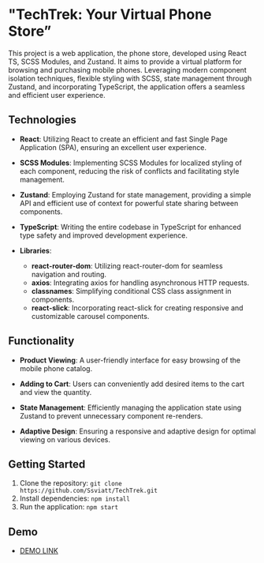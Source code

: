# "TechTrek: Your Virtual Phone Store”

This project is a web application, the phone store, developed using React TS, SCSS Modules, and Zustand. It aims to provide a virtual platform for browsing and purchasing mobile phones. Leveraging modern component isolation techniques, flexible styling with SCSS, state management through Zustand, and incorporating TypeScript, the application offers a seamless and efficient user experience.

## Technologies

- **React**: Utilizing React to create an efficient and fast Single Page Application (SPA), ensuring an excellent user experience.

- **SCSS Modules**: Implementing SCSS Modules for localized styling of each component, reducing the risk of conflicts and facilitating style management.

- **Zustand**: Employing Zustand for state management, providing a simple API and efficient use of context for powerful state sharing between components.

- **TypeScript**: Writing the entire codebase in TypeScript for enhanced type safety and improved development experience.

- **Libraries**:
  - **react-router-dom**: Utilizing react-router-dom for seamless navigation and routing.
  - **axios**: Integrating axios for handling asynchronous HTTP requests.
  - **classnames**: Simplifying conditional CSS class assignment in components.
  - **react-slick**: Incorporating react-slick for creating responsive and customizable carousel components.


## Functionality

- **Product Viewing**: A user-friendly interface for easy browsing of the mobile phone catalog.

- **Adding to Cart**: Users can conveniently add desired items to the cart and view the quantity.

- **State Management**: Efficiently managing the application state using Zustand to prevent unnecessary component re-renders.

- **Adaptive Design**: Ensuring a responsive and adaptive design for optimal viewing on various devices.

## Getting Started

1. Clone the repository: `git clone https://github.com/Ssviatt/TechTrek.git`
2. Install dependencies: `npm install`
3. Run the application: `npm start`

## Demo
- [DEMO LINK](https://Ssviatt.github.io/TechTrek/)
